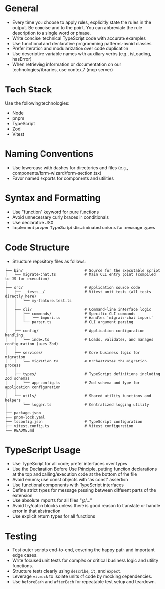 # General 

- Every time you choose to apply rules, explicitly state the rules in the output. Be concise and to the point. You can abbreviate the rule description to a single word or phrase.
- Write concise, technical TypeScript code with accurate examples
- Use functional and declarative programming patterns; avoid classes
- Prefer iteration and modularization over code duplication
- Use descriptive variable names with auxiliary verbs (e.g., isLoading, hasError)
- When retrieving information or documentation on our technologies/libraries, use context7 (mcp server)

# Tech Stack

Use the following technologies:

- Node
- pnpm
- TypeScript
- Zod
- Vitest

# Naming Conventions

- Use lowercase with dashes for directories and files (e.g., components/form-wizard/form-section.tsx)
- Favor named exports for components and utilities

# Syntax and Formatting

- Use "function" keyword for pure functions
- Avoid unnecessary curly braces in conditionals
- Use declarative JSX
- Implement proper TypeScript discriminated unions for message types

# Code Structure

- Structure repository files as follows:

```
├── bin/                            # Source for the executable script
│   └── migrate-chat.ts             # Main CLI entry point (compiled to JS for execution)
│
├── src/                            # Application source code
│   ├── __tests__/                  # Vitest unit tests (all tests directly here)
│   │   └── my-feature.test.ts
│   │
│   ├── cli/                        # Command-line interface logic
│   │   ├── commands/               # Specific CLI commands
│   │   │   └── import.ts           # Handles `migrate-chat import`
│   │   └── parser.ts               # CLI argument parsing
│   │
│   ├── config/                     # Application configuration handling
│   │   └── index.ts                # Loads, validates, and manages configuration (uses Zod)
│   │
│   ├── services/                   # Core business logic for migration
│   │   └── migration.ts            # Orchestrates the migration process
│   │
│   ├── types/                      # TypeScript definitions including Zod schemas
│   │   └── app-config.ts           # Zod schema and type for application configuration
│   │
│   └── utils/                      # Shared utility functions and helpers
│       └── logger.ts               # Centralized logging utility
│
├── package.json
├── pnpm-lock.yaml
├── tsconfig.json                   # TypeScript configuration
├── vitest.config.ts                # Vitest configuration
└── README.md
```

# TypeScript Usage

- Use TypeScript for all code; prefer interfaces over types
- Use the Declaration Before Use Principle, putting function declarations at the top and calling/execution code at the bottom of the file
- Avoid enums; use const objects with 'as const' assertion
- Use functional components with TypeScript interfaces
- Define strict types for message passing between different parts of the extension
- Use absolute imports for all files "@/..."
- Avoid try/catch blocks unless there is good reason to translate or handle error in that abstraction
- Use explicit return types for all functions

# Testing

- Test outer scripts end-to-end, covering the happy path and important edge cases.
- Write focused unit tests for complex or critical business logic and utility functions.
- Structure tests clearly using `describe`, `it`, and `expect`.
- Leverage `vi.mock` to isolate units of code by mocking dependencies.
- Use `beforeEach` and `afterEach` for repeatable test setup and teardown.
